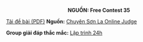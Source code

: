 **<center>NGUỒN: Free Contest 35</center>**

[Tải đề bài (PDF)](/statements/2208/SHUFFLE.pdf)
**Nguồn:** [Chuyên Sơn La Online Judge](http://csloj.ddns.net/)

**Group giải đáp thắc mắc:** [Lập trình 24h](https://www.facebook.com/groups/1386904321519984)